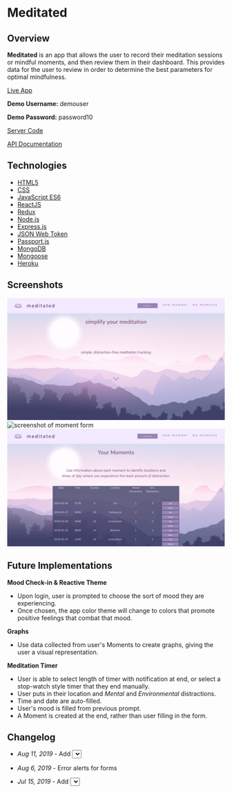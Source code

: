 # Meditated

## Overview

**Meditated** is an app that allows the user to record their meditation sessions or mindful moments, and then review them in their dashboard. This provides data for the user to review in order to determine the best parameters for optimal mindfulness.

[Live App](https://meditated-client.herokuapp.com/)

**Demo Username:** demouser

**Demo Password:** password10

[Server Code](https://github.com/DavidDoes/meditated-api)

[API Documentation](https://documenter.getpostman.com/view/1740901/S17kyr3n)

## Technologies

- [HTML5](https://developer.mozilla.org/en-US/docs/Web/Guide/HTML/HTML5)
- [CSS](https://developer.mozilla.org/en-US/docs/Web/CSS/Reference)
- [JavaScript ES6](https://developer.mozilla.org/en-US/docs/Web/JavaScript)
- [ReactJS](https://reactjs.org/)
- [Redux](https://redux.js.org/)
- [Node.js](https://nodejs.org/en/)
- [Express.js](http://expressjs.com)
- [JSON Web Token](https://jwt.io/)
- [Passport.js](http://www.passportjs.org/)
- [MongoDB](https://www.mongodb.com/)
- [Mongoose](https://mongoosejs.com)
- [Heroku](https://heroku.com)

## Screenshots

![screenshot of splash screen](screenshots/splash.png)
![screenshot of moment form](screenshoots/moment.png)
![screenshot of user dashboard](screenshots/dashboard.png)

## Future Implementations

**Mood Check-in & Reactive Theme**

- Upon login, user is prompted to choose the sort of mood they are experiencing.
- Once chosen, the app color theme will change to colors that promote positive feelings that combat that mood.

**Graphs**

- Use data collected from user's Moments to create graphs, giving the user a visual representation.

**Meditation Timer**

- User is able to select length of timer with notification at end, or select a stop-watch style timer that they end manually.
- User puts in their location and _Mental_ and _Environmental_ distractions.
- Time and date are auto-filled.
- User's mood is filled from previous prompt.
- A Moment is created at the end, rather than user filling in the form.

## Changelog

- _Aug 11, 2019_ - Add <select> to `updateMoment` component for `time` and `location`.

- _Aug 6, 2019_ - Error alerts for forms

- _Jul 15, 2019_ - Add <select> for choosing pre-existing location instead of creating new one every time.
